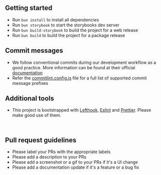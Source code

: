 ## Getting started

- Run `bun install` to install all dependencies
- Run `bun storybook` to start the storybooks dev server
- Run `bun build-storybook` to build the project for a web release
- Run `bun build` to build the project for a package release

## Commit messages

- We follow conventional commits during our development workflow as a good practice. More information can be found at their official [documentation](https://www.conventionalcommits.org/en/v1.0.0-beta.4/#examples)
- Refer the [commitlint.config.js](https://github.com/akalanka47000/react-seat-toolkit/blob/main/commitlint.config.cjs) file for a full list of supported commit message prefixes

## Additional tools

- This project is bootstrapped with [Lefthook](https://evilmartians.com/opensource/lefthook), [Eslint](https://eslint.org/) and [Prettier](https://prettier.io/). Please make good use of them.

<br/>

## Pull request guidelines

- Please label your PRs with the appropriate labels
- Please add a description to your PRs
- Please add a screenshot or a gif to your PRs if it's a UI change
- Please add a documentation update if it's a feature or a bug fix

